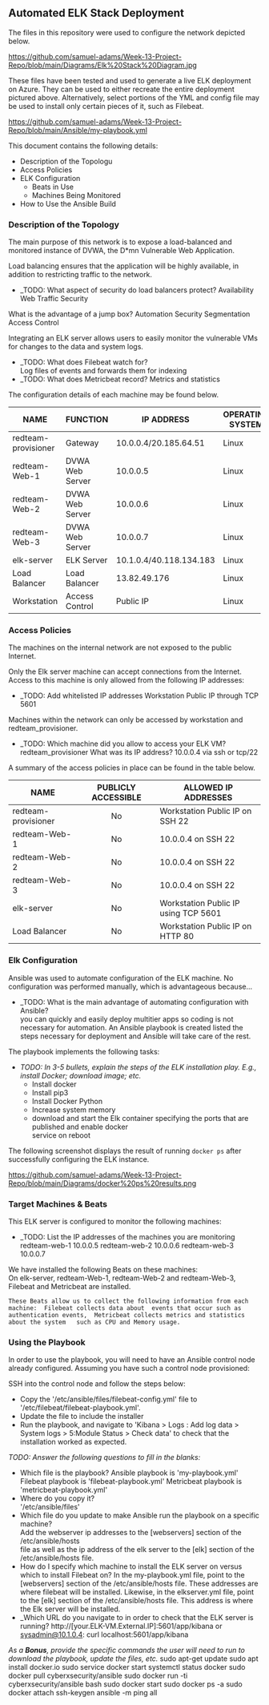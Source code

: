 ## Automated ELK Stack Deployment

The files in this repository were used to configure the network depicted below.

https://github.com/samuel-adams/Week-13-Project-Repo/blob/main/Diagrams/Elk%20Stack%20Diagram.jpg

These files have been tested and used to generate a live ELK deployment on Azure. They can be used to either recreate the entire deployment pictured above. Alternatively, select portions of the YML and config file may be used to install only certain pieces of it, such as Filebeat.

https://github.com/samuel-adams/Week-13-Project-Repo/blob/main/Ansible/my-playbook.yml

This document contains the following details:
- Description of the Topologu
- Access Policies
- ELK Configuration
  - Beats in Use
  - Machines Being Monitored
- How to Use the Ansible Build


### Description of the Topology

The main purpose of this network is to expose a load-balanced and monitored instance of DVWA, the D*mn Vulnerable Web Application.

Load balancing ensures that the application will be highly available, in addition to restricting traffic to the network.
- _TODO: What aspect of security do load balancers protect? 
	Availability
	Web Traffic
	Security

What is the advantage of a jump box?
	Automation
	Security 
	Segmentation
	Access Control

Integrating an ELK server allows users to easily monitor the vulnerable VMs for changes to the data and system logs.
- _TODO: What does Filebeat watch for?  
	Log files of events and forwards them for indexing
- _TODO: What does Metricbeat record? 
	Metrics and statistics

The configuration details of each machine may be found below.

| NAME                | FUNCTION        | IP ADDRESS              | OPERATING SYSTEM |
|---------------------|-----------------|-------------------------|------------------|
| redteam-provisioner | Gateway         | 10.0.0.4/20.185.64.51   | Linux            |
| redteam-Web-1       | DVWA Web Server | 10.0.0.5                | Linux            |
| redteam-Web-2       | DVWA Web Server | 10.0.0.6                | Linux            |
| redteam-Web-3       | DVWA Web Server | 10.0.0.7                | Linux            |
| elk-server          | ELK Server      | 10.1.0.4/40.118.134.183 | Linux            |
| Load Balancer       | Load Balancer   | 13.82.49.176            | Linux            |
| Workstation         | Access Control  | Public IP               | Linux            |

### Access Policies

The machines on the internal network are not exposed to the public Internet. 

Only the Elk server machine can accept connections from the Internet. Access to this machine is only allowed from the following IP addresses:
- _TODO: Add whitelisted IP addresses
	Workstation Public IP through TCP 5601

Machines within the network can only be accessed by workstation and redteam_provisioner.
- _TODO: Which machine did you allow to access your ELK VM? 
	redteam_provisioner
What was its IP address? 
	10.0.0.4 via ssh or tcp/22

A summary of the access policies in place can be found in the table below.

| NAME                | PUBLICLY ACCESSIBLE | ALLOWED IP ADDRESSES                 |
|---------------------|:-------------------:|--------------------------------------|
| redteam-provisioner |          No         | Workstation Public IP on SSH 22      |
| redteam-Web-1       |          No         | 10.0.0.4 on SSH 22                   |
| redteam-Web-2       |          No         | 10.0.0.4 on SSH 22                   |
| redteam-Web-3       |          No         | 10.0.0.4 on SSH 22                   |
| elk-server          |          No         | Workstation Public IP using TCP 5601 |
| Load Balancer       |          No         | Workstation Public IP on HTTP 80     |

### Elk Configuration

Ansible was used to automate configuration of the ELK machine. No configuration was performed manually, which is advantageous because...
- _TODO: What is the main advantage of automating configuration with Ansible?  
	you can quickly and easily deploy multitier apps so coding is not necessary for automation.  An Ansible 	playbook is created listed the steps necessary for deployment and Ansible will take care of the rest.

The playbook implements the following tasks:
- _TODO: In 3-5 bullets, explain the steps of the ELK installation play. E.g., install Docker; download image; etc._
	- Install docker
	- Install pip3
	- Install Docker Python
	- Increase system memory
	- download and start the Elk container specifying the ports that are published and enable docker 	
	  service on reboot

The following screenshot displays the result of running `docker ps` after successfully configuring the ELK instance.

https://github.com/samuel-adams/Week-13-Project-Repo/blob/main/Diagrams/docker%20ps%20results.png

### Target Machines & Beats
This ELK server is configured to monitor the following machines:
- _TODO: List the IP addresses of the machines you are monitoring
	redteam-web-1  10.0.0.5
	redteam-web-2  10.0.0.6
	redteam-web-3  10.0.0.7

We have installed the following Beats on these machines:  
	On elk-server, redteam-Web-1, redteam-Web-2 and redteam-Web-3, Filebeat and Metricbeat are installed.

	These Beats allow us to collect the following information from each machine:  Filebeat collects data about 	events that occur such as authentication events,  Metricbeat collects metrics and statistics about the system 	such as CPU and Memory usage.

### Using the Playbook
In order to use the playbook, you will need to have an Ansible control node already configured. Assuming you have such a control node provisioned: 

SSH into the control node and follow the steps below:
- Copy the '/etc/ansible/files/filebeat-config.yml' file to '/etc/filebeat/filebeat-playbook.yml'.
- Update the  file to include the installer
- Run the playbook, and navigate to 'Kibana > Logs : Add log data > System logs > 5:Module Status 	> Check data' to check that the installation worked as expected.

_TODO: Answer the following questions to fill in the blanks:_
- Which file is the playbook? 
	Ansible playbook is 'my-playbook.yml'
	Filebeat playbook is 'filebeat-playbook.yml'
	Metricbeat playbook is 'metricbeat-playbook.yml'
- Where do you copy it?  
	'/etc/ansible/files'
- Which file do you update to make Ansible run the playbook on a specific machine? 		
	Add the webserver ip addresses to the [webservers] section of the /etc/ansible/hosts 		
	file as well as the ip address of the elk server to the [elk] section of the /etc/ansible/hosts file.  
- How do I specify which machine to install the ELK server on versus which to install Filebeat on?
	In the my-playbook.yml file, point to the [webservers] section of the /etc/ansible/hosts file.  These 	addresses are where filebeat will be installed.  Likewise, in the elkserver.yml file, point to the [elk] 	section of the /etc/ansible/hosts file.  This address is where the Elk server will be installed.
- _Which URL do you navigate to in order to check that the ELK server is running?
	http://[your.ELK-VM.External.IP]:5601/app/kibana 
				or 
	sysadmin@10.1.0.4: curl localhost:5601/app/kibana

_As a **Bonus**, provide the specific commands the user will need to run to download the playbook, update the files, etc._
	sudo apt-get update
	sudo apt install docker.io
	sudo service docker start
	systemctl status docker
	sudo docker pull cyberxsecurity/ansible
	sudo docker run -ti cyberxsecurity/ansible bash
	sudo docker start <image-name>
	sudo docker ps -a
	sudo docker attach <image-name>
	ssh-keygen
	ansible -m ping all

